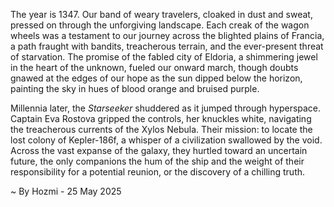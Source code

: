 
The year is 1347.  Our band of weary travelers, cloaked in dust and sweat, pressed on through the unforgiving landscape.  Each creak of the wagon wheels was a testament to our journey across the blighted plains of Francia, a path fraught with bandits, treacherous terrain, and the ever-present threat of starvation.  The promise of the fabled city of Eldoria, a shimmering jewel in the heart of the unknown, fueled our onward march, though doubts gnawed at the edges of our hope as the sun dipped below the horizon, painting the sky in hues of blood orange and bruised purple.


Millennia later, the *Starseeker* shuddered as it jumped through hyperspace. Captain Eva Rostova gripped the controls, her knuckles white, navigating the treacherous currents of the Xylos Nebula.  Their mission: to locate the lost colony of Kepler-186f, a whisper of a civilization swallowed by the void.  Across the vast expanse of the galaxy, they hurtled toward an uncertain future, the only companions the hum of the ship and the weight of their responsibility for a potential reunion, or the discovery of a chilling truth.

~ By Hozmi - 25 May 2025
